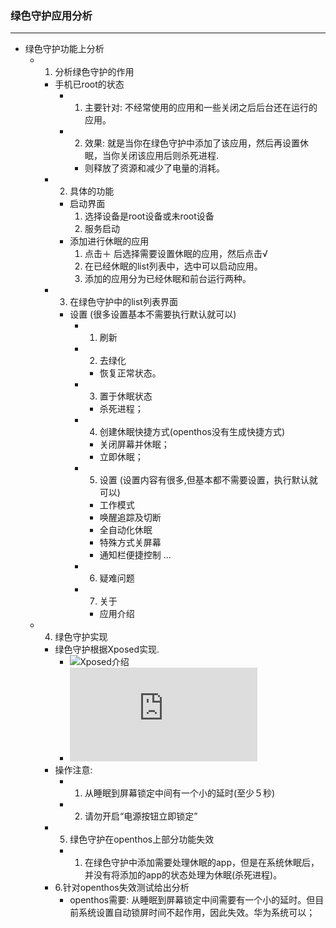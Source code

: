 ### 绿色守护应用分析
***
- 绿色守护功能上分析
  - 1. 分析绿色守护的作用
      - 手机已root的状态
        - 1. 主要针对: 不经常使用的应用和一些关闭之后后台还在运行的应用。
        - 2. 效果: 就是当你在绿色守护中添加了该应用，然后再设置休眠，当你关闭该应用后则杀死进程.
          - 则释放了资源和减少了电量的消耗。
    - 2. 具体的功能
      - 启动界面
        1. 选择设备是root设备或未root设备
        2. 服务启动
      - 添加进行休眠的应用
        1. 点击＋ 后选择需要设置休眠的应用，然后点击√
        2. 在已经休眠的list列表中，选中可以启动应用。
        3. 添加的应用分为已经休眠和前台运行两种。
    - 3. 在绿色守护中的list列表界面
      - 设置 (很多设置基本不需要执行默认就可以)
        - 1. 刷新
        - 2. 去绿化
          - 恢复正常状态。
        - 3. 置于休眠状态
          - 杀死进程；
        - 4. 创建休眠快捷方式(openthos没有生成快捷方式)
          - 关闭屏幕并休眠；
          - 立即休眠；
        - 5. 设置 (设置内容有很多,但基本都不需要设置，执行默认就可以)
          - 工作模式
          - 唤醒追踪及切断
          - 全自动化休眠
          - 特殊方式关屏幕
          - 通知栏便捷控制
          ...
        - 6. 疑难问题
        - 7. 关于
          - 应用介绍

  - 4. 绿色守护实现
      - 绿色守护根据Xposed实现.
        - ![Xposed介绍](http://www.infoq.com/cn/articles/android-in-depth-xposed)
        - ![Xposed介绍](http://xposed.appkg.com/1058.html)
    - 操作注意:
      - 1. 从睡眠到屏幕锁定中间有一个小的延时(至少５秒)
      - 2. 请勿开启“电源按钮立即锁定”
    - 5. 绿色守护在openthos上部分功能失效
      - 1. 在绿色守护中添加需要处理休眠的app，但是在系统休眠后，并没有将添加的app的状态处理为休眠(杀死进程)。
    - 6.针对openthos失效测试给出分析
      - openthos需要: 从睡眠到屏幕锁定中间需要有一个小的延时。但目前系统设置自动锁屏时间不起作用，因此失效。华为系统可以；
